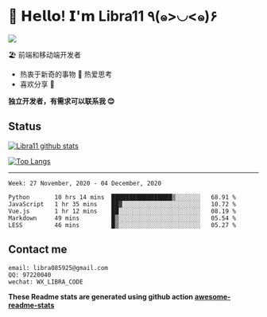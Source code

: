 # 🥳 𝗛𝗲𝗹𝗹𝗼! 𝗜'𝗺 Libra11 ٩(๑>◡<๑)۶

[![](https://img.shields.io/badge/-@Libra11-%23181717?style=flat-square&logo=github)](https://github.com/Libra11)

🏖 前端和移动端开发者

- 热衷于新奇的事物 🤩 热爱思考
- 喜欢分享 🧐

**独立开发者，有需求可以联系我 😊**

## Status

[![Libra11 github stats](https://github-readme-stats.vercel.app/api?username=Libra11&count_private=true&show_icons=true&theme=radical)](https://github.com/Libra11)

[![Top Langs](https://github-readme-stats.vercel.app/api/top-langs/?username=Libra11&theme=radical)](https://github.com/Libra11)

---

<!--START_SECTION:waka-->
```text
Week: 27 November, 2020 - 04 December, 2020

Python       10 hrs 14 mins  █████████████████▒░░░░░░░   68.91 % 
JavaScript   1 hr 35 mins    ██▓░░░░░░░░░░░░░░░░░░░░░░   10.72 % 
Vue.js       1 hr 12 mins    ██░░░░░░░░░░░░░░░░░░░░░░░   08.19 % 
Markdown     49 mins         █▒░░░░░░░░░░░░░░░░░░░░░░░   05.54 % 
LESS         46 mins         █▒░░░░░░░░░░░░░░░░░░░░░░░   05.27 % 
```
<!--END_SECTION:waka-->

## Contact me

```text
email: libra085925@gmail.com
QQ: 97220040
wechat: WX_LIBRA_CODE
```

**These Readme stats are generated using github action [awesome-readme-stats](https://github.com/anmol098/waka-readme-stats)**
